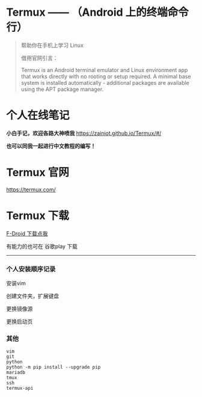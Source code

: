 # Termux  —— （Android 上的终端命令行）

> 帮助你在手机上学习 Linux
>
> 借用官网引言：
>
> Termux is an Android terminal emulator and Linux environment app that works directly with no rooting or setup required. A minimal base system is installed automatically - additional packages are available using the APT package manager.

# 个人在线笔记

**小白手记，欢迎各路大神喷我**  https://zainiot.github.io/Termux/#/

**也可以同我一起进行中文教程的编写！**

# Termux 官网 

https://termux.com/

# Termux 下载

[F-Droid 下载点我](https://f-droid.org/packages/com.termux/)

有能力的也可在 谷歌play 下载

***

### 个人安装顺序记录

安装vim

创建文件夹，扩展键盘

更换镜像源

更换启动页

### 其他

```
vim
git 
python  
python -m pip install --upgrade pip
mariadb
tmux
ssh
termux-api
```
